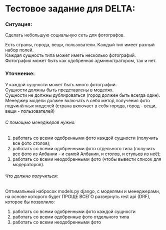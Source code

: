 # Тестовое задание для DELTA:
### Ситуация:
Сделать небольшую социальную сеть для фотографов.

Есть страны, города, вещи, пользователи. Каждый тип имеет разный набор полей. <br>
Каждая сущность типа может иметь несколько фотографий. <br>
Фотография может быть как одобренная администратором, так и нет.
### Уточнение:
У каждой сущности может быть много фотографий. <br>
Сущности должны быть представлены в моделях. <br>
Сущности не должны дублироваться (город должен быть всегда один). <br>
Менеджер модели должен включать в себя метод получения фото _подчинённых_ моделей (страна включает в себя города, город - вещи, вещи - пользователей)

###### С помощью менеджеров нужно:
1) работать со всеми одобренными фото каждой сущности (получить все фото столов);
2) работать со всеми одобренными фото отдельного типа (получить все фото из Албании - и самой Албании, и столов, и стульев из неё);
3) работать со всеми неодобренными фото (чтобы вывести список для модераторов).

###### Что должно получиться:
Оптимальный набросок models.py django, с моделями и менеджерами, на основе которого будет ПРОЩЕ ВСЕГО развернуть rest api (DRF), которое бы позволило:
1) работать со всеми одобренными фото каждой сущности
2) работать со всеми одобренные фото отдельного типа
3) работать со всеми неодобренными фото
